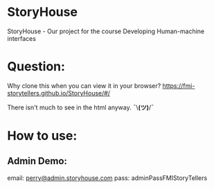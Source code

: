 # StoryHouse
StoryHouse - Our project for the course Developing Human-machine interfaces

# Question:
Why clone this when you can view it in your browser?
https://fmi-storytellers.github.io/StoryHouse/#/

There isn't much to see in the html anyway.   ¯&#92;__(ツ)__/¯
# How to use:

## Admin Demo:
email: perry@admin.storyhouse.com
pass: adminPassFMIStoryTellers
